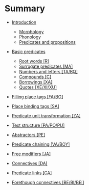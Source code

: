 # Summary

- [Introduction](introduction.md)
  - [Morphology](morphology.md)
  - [Phonology](phonology.md)
  - [Predicates and propositions](predicates_and_propositions.md)
  
- [Basic predicates](basic_predicates.md)
  - [Root words [R]](root_words.md)
  - [Surrogate predicates [MA]](surrogate_predicates.md)
  - [Numbers and letters [TA/BQ]](numbers_and_letters.md)
  - [Compounds [C]](compounds.md)
  - [Borrowings [XA]](borrowings.md)
  - [Quotes [XE/XI/XU]](quotes.md)

- [Filling place tags [FA/BO]](filling_place_tags.md)
- [Place binding tags [SA]](place_binding_tags.md)
- [Predicate unit transformation [ZA]](predicate_unit_transformation.md)
- [Text structure [PA/PO/PU]](text_structure.md)
- [Abstractors [PE]](abstractors.md)
- [Predicate chaining [VA/BOY]](predicate_chaining.md)
- [Free modifiers [JA]](free_modifiers.md)
- [Connectives [DA]]()
- [Predicate links [CA]](predicate_links.md)
- [Forethough connectives [BE/BI/BEI]]()